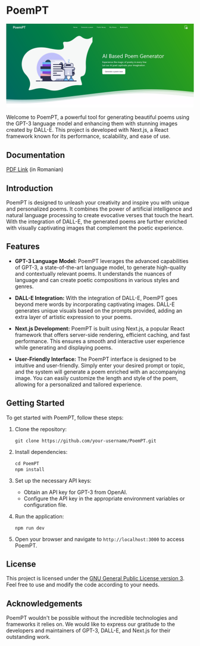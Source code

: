 # PoemPT

<center>

![Screenshot 1](etc/screenshot1.png)

</center>

Welcome to PoemPT, a powerful tool for generating beautiful poems using the GPT-3 language model and enhancing them with stunning images created by DALL-E. This project is developed with Next.js, a React framework known for its performance, scalability, and ease of use.

## Documentation
[PDF Link](etc/PoemPT.pdf) (in Romanian)

## Introduction

PoemPT is designed to unleash your creativity and inspire you with unique and personalized poems. It combines the power of artificial intelligence and natural language processing to create evocative verses that touch the heart. With the integration of DALL-E, the generated poems are further enriched with visually captivating images that complement the poetic experience.

## Features

- **GPT-3 Language Model:** PoemPT leverages the advanced capabilities of GPT-3, a state-of-the-art language model, to generate high-quality and contextually relevant poems. It understands the nuances of language and can create poetic compositions in various styles and genres.

- **DALL-E Integration:** With the integration of DALL-E, PoemPT goes beyond mere words by incorporating captivating images. DALL-E generates unique visuals based on the prompts provided, adding an extra layer of artistic expression to your poems.

- **Next.js Development:** PoemPT is built using Next.js, a popular React framework that offers server-side rendering, efficient caching, and fast performance. This ensures a smooth and interactive user experience while generating and displaying poems.

- **User-Friendly Interface:** The PoemPT interface is designed to be intuitive and user-friendly. Simply enter your desired prompt or topic, and the system will generate a poem enriched with an accompanying image. You can easily customize the length and style of the poem, allowing for a personalized and tailored experience.

## Getting Started

To get started with PoemPT, follow these steps:

1. Clone the repository:

   ```
   git clone https://github.com/your-username/PoemPT.git
   ```

2. Install dependencies:

   ```
   cd PoemPT
   npm install
   ```

3. Set up the necessary API keys:

   - Obtain an API key for GPT-3 from OpenAI.
   - Configure the API key in the appropriate environment variables or configuration file.

4. Run the application:

   ```
   npm run dev
   ```

5. Open your browser and navigate to `http://localhost:3000` to access PoemPT.

## License

This project is licensed under the [GNU General Public License version 3](LICENSE). Feel free to use and modify the code according to your needs.

## Acknowledgements

PoemPT wouldn't be possible without the incredible technologies and frameworks it relies on. We would like to express our gratitude to the developers and maintainers of GPT-3, DALL-E, and Next.js for their outstanding work.
